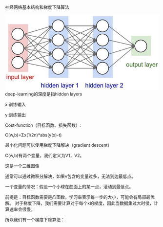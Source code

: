 神经网络基本结构和梯度下降算法

![神经网络原理图](https://github.com/SuperrrWu/deep-learning/blob/master/Image/%E7%A5%9E%E7%BB%8F%E7%BD%91%E7%BB%9C%E5%B1%95%E7%A4%BA%E5%9B%BE.jpg)
deep-learning的深度是指hidden layers

x:训练输入

y:训练输出

Cost-function（目标函数、损失函数）:

C(w,b)=Σx(1/2n)*abs(y(x)-t)

最小化问题可以使用梯度下降解决（gradient descent）

C(w,b)有两个变量，我们定义为V1，V2。

这是一个三维图像

通常可以通过微积分解决，如果v包含的变量过多，无法到达最低点。

一个变量的情况：假设一个小球在曲面上的某一点，滚动到最低点。

前提是：目标函数需要是凸函数。学习率表示每一步的大小，可能会有局部最优解。
对于梯度下降，我们需要计算对于每个x的梯度，因此当数据集过大时侯，计算速率会很慢。

所以我们有一个梯度下降算法：
